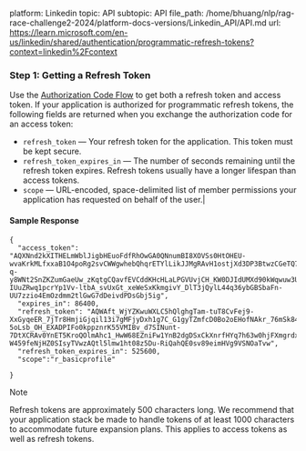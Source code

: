 platform: Linkedin
topic: API
subtopic: API
file_path: /home/bhuang/nlp/rag-race-challenge2-2024/platform-docs-versions/Linkedin_API/API.md
url: https://learn.microsoft.com/en-us/linkedin/shared/authentication/programmatic-refresh-tokens?context=linkedin%2Fcontext


### Step 1: Getting a Refresh Token

Use the [Authorization Code Flow](https://learn.microsoft.com/en-us/linkedin/shared/authentication/authorization-code-flow?context=linkedin/context) to get both a refresh token and access token. If your application is authorized for programmatic refresh tokens, the following fields are returned when you exchange the authorization code for an access token:

* `refresh_token` — Your refresh token for the application. This token must be kept secure.
* `refresh_token_expires_in` — The number of seconds remaining until the refresh token expires. Refresh tokens usually have a longer lifespan than access tokens.
* `scope` — URL-encoded, space-delimited list of member permissions your application has requested on behalf of the user.|

#### Sample Response

    {
      "access_token": "AQXNnd2kXITHELmWblJigbHEuoFdfRhOwGA0QNnumBI8XOVSs0HtOHEU-wvaKrkMLfxxaB1O4poRg2svCWWgwhebQhqrETYlLikJJMgRAvH1ostjXd3DP3BtwzCGeTQ7K9vvAqfQK5iG_eyS-q-y8WNt2SnZKZumGaeUw_zKqtgCQavfEVCddKHcHLaLPGVUvjCH_KW0DJIdUMXd90kWqwuw3UKH27ki5raFDPuMyQXLYxkqq4mYU-IUuZRwq1pcrYp1Vv-ltbA_svUxGt_xeWeSxKkmgivY_DlT3jQylL44q36ybGBSbaFn-UU7zzio4EmOzdmm2tlGwG7dDeivdPDsGbj5ig",
      "expires_in": 86400,
      "refresh_token": "AQWAft_WjYZKwuWXLC5hQlghgTam-tuT8CvFej9-XxGyqeER_7jTr8HmjiGjqil13i7gMFjyDxh1g7C_G1gyTZmfcD0Bo2oEHofNAkr_76mSk84sppsGbygwW-5oLsb_OH_EXADPIFo0kppznrK55VMIBv_d7SINunt-7DtXCRAv0YnET5KroQOlmAhc1_HwW68EZniFw1YnB2dgDSxCkXnrfHYq7h63w0hjFXmgrdxeeAuOHBHnFFYHOWWjI8sLLenPy_EBrgYIitXsAkLUGvZXlCjAWl-W459feNjHZ0SIsyTVwzAQtl5lmw1ht08z5Du-RiQahQE0sv89eimHVg9VSNOaTvw",
      "refresh_token_expires_in": 525600,
      "scope":"r_basicprofile"
    
    }
    

Note

Refresh tokens are approximately 500 characters long. We recommend that your application stack be made to handle tokens of at least 1000 characters to accommodate future expansion plans. This applies to access tokens as well as refresh tokens.